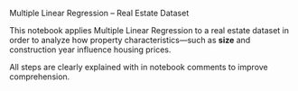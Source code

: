 Multiple Linear Regression – Real Estate Dataset

This notebook applies Multiple Linear Regression to a real estate dataset in order to analyze how property characteristics—such as **size** and construction year influence housing prices.  

All steps are clearly explained with in notebook comments to improve comprehension.  


